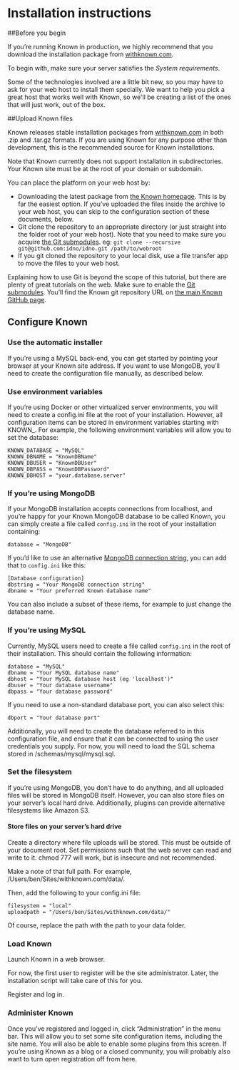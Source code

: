 # Installation instructions

##Before you begin

If you’re running Known in production, we highly recommend that you download the installation package from [withknown.com](https://withknown.com).

To begin with, make sure your server satisfies the _System requirements_.

Some of the technologies involved are a little bit new, so you may have to ask for your web host to install them specially. We want to help you pick a great host that works well with Known, so we'll be creating a list of the ones that will just work, out of the box.

##Upload Known files

Known releases stable installation packages from [withknown.com](https://withknown.com) in both .zip and .tar.gz formats. If you are using Known for any purpose other than development, this is the recommended source for Known installations.

Note that Known currently does not support installation in subdirectories. Your Known site must be at the root of your domain or subdomain.

You can place the platform on your web host by:

+ Downloading the latest package from [the Known homepage](https://withknown.com/). This is by far the easiest option. If you’ve uploaded the files inside the archive to your web host, you can skip to the configuration section of these documents, below.
+ Git clone the repository to an appropriate directory (or just straight into the folder root of your web host). Note that you need to make sure you acquire [the Git submodules](http://git-scm.com/book/en/v2/Git-Tools-Submodules). eg: ```git clone --recursive git@github.com:idno/idno.git /path/to/webroot```
+ If you git cloned the repository to your local disk, use a file transfer app to move the files to your web host.

Explaining how to use Git is beyond the scope of this tutorial, but there are plenty of great tutorials on the web. Make sure to enable the [Git submodules](http://git-scm.com/book/en/v2/Git-Tools-Submodules). You’ll find the Known git repository URL on [the main Known GitHub page](https://github.com/idno/idno).

## Configure Known

### Use the automatic installer

If you’re using a MySQL back-end, you can get started by pointing your browser at your Known site address. If you want to use MongoDB, you’ll need to create the configuration file manually, as described below.

### Use environment variables

If you’re using Docker or other virtualized server environments, you will need to create a config.ini file at the root of your installation. However, all configuration items can be stored in environment variables starting with KNOWN_. For example, the following environment variables will allow you to set the database:

    KNOWN_DATABASE = "MySQL"
    KNOWN_DBNAME = "KnownDBName"
    KNOWN_DBUSER = "KnownDBUser"
    KNOWN_DBPASS = "KnownDBPassword"
    KNOWN_DBHOST = "your.database.server"

### If you’re using MongoDB

If your MongoDB installation accepts connections from localhost, and you’re happy for your Known MongoDB database to be called Known, you can simply create a file called ```config.ini``` in the root of your installation containing:

    database = "MongoDB"

If you’d like to use an alternative [MongoDB connection string](http://docs.mongodb.org/manual/reference/connection-string/), you can add that to ```config.ini``` like this:

    [Database configuration]
    dbstring = "Your MongoDB connection string"
    dbname = "Your preferred Known database name"

You can also include a subset of these items, for example to just change the database name.

### If you’re using MySQL

Currently, MySQL users need to create a file called ```config.ini``` in the root of their installation. This should contain the following information:

    database = "MySQL"
    dbname = "Your MySQL database name"
    dbhost = "Your MySQL database host (eg 'localhost')"
    dbuser = "Your database username"
    dbpass = "Your database password"

If you need to use a non-standard database port, you can also select this:

    dbport = "Your database port"

Additionally, you will need to create the database referred to in this configuration file, and ensure that it can be connected to using the user credentials you supply. For now, you will need to load the SQL schema stored in /schemas/mysql/mysql.sql.

### Set the filesystem

If you’re using MongoDB, you don’t have to do anything, and all uploaded files will be stored in MongoDB itself. However, you can also store files on your server’s local hard drive. Additionally, plugins can provide alternative filesystems like Amazon S3.

#### Store files on your server’s hard drive

Create a directory where file uploads will be stored. This must be outside of your document root. Set permissions such that the web server can read and write to it. chmod 777 will work, but is insecure and not recommended.

Make a note of that full path. For example, /Users/ben/Sites/withknown.com/data/.

Then, add the following to your config.ini file:

    filesystem = "local"
    uploadpath = "/Users/ben/Sites/withknown.com/data/"

Of course, replace the path with the path to your data folder.

### Load Known

Launch Known in a web browser.

For now, the first user to register will be the site administrator. Later, the installation script will take care of this for you.

Register and log in.

### Administer Known

Once you’ve registered and logged in, click “Administration” in the menu bar. This will allow you to set some site configuration items, including the site name. You will also be able to enable some plugins from this screen. If you’re using Known as a blog or a closed community, you will probably also want to turn open registration off from here.

